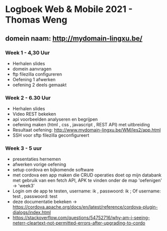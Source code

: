 # Logboek Web & Mobile 2021 - Thomas Weng
## domein naam: http://mydomain-lingxu.be/
### Week 1 - 4,30 Uur
- Herhalen slides
- domein aanvragen
- ftp filezilla configureren
- Oefening 1 afwerken
- oefening 2 deels gemaakt

### Week 2 - 6.30 Uur
- Herhalen slides
- Video REST bekeken
- api voorbeelden analyseren en begrijpen
- oefening maken (html , css , javascript , REST API) met uitbreiding
- Resultaat oefening: http://www.mydomain-lingxu.be/WM/les2/app.html
- SSH voor sftp filezilla geconfigureert

### Week 3 - 5 uur
- presentaties hernemen
- afwerken vorige oefening
- setup cordova en bijkomende software
- met cordova een app maken die CRUD operaties doet op mijn databank met gebruik van een fetch API, APK te vinden onder de map 'oefenigen' -> 'week3'
- Login om de app te testen, username: ik , passwoord: ik ; Of username: test , passwoord: test 
- deze documentatie bekeken -> https://cordova.apache.org/docs/en/latest/reference/cordova-plugin-dialogs/index.html
- https://stackoverflow.com/questions/54752716/why-am-i-seeing-neterr-cleartext-not-permitted-errors-after-upgrading-to-cordo